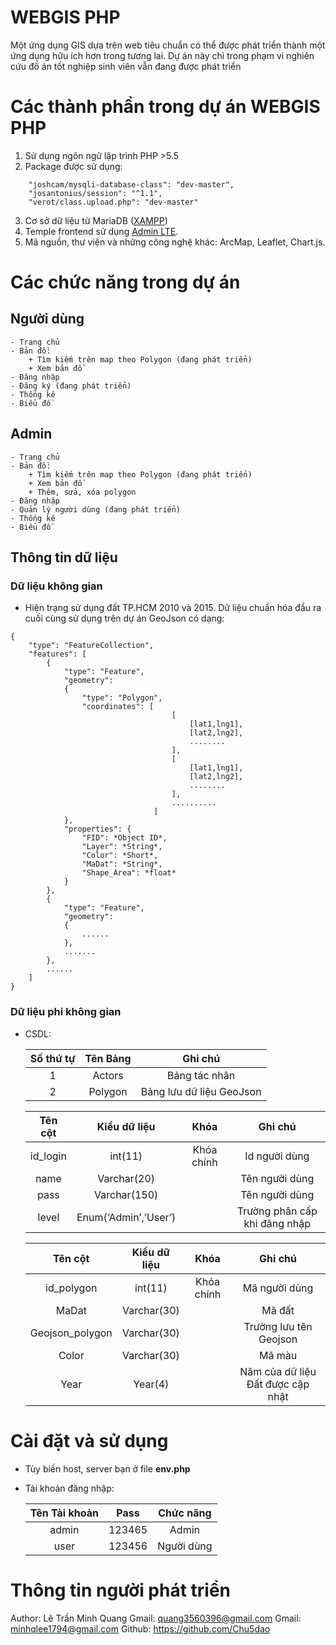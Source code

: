 # WEBGIS PHP
Một ứng dụng GIS dựa trên web tiêu chuẩn có thể được phát triển thành một ứng dụng hữu ích hơn trong tương lai.
Dự án này chỉ trong phạm vi nghiên cứu đồ án tốt nghiệp sinh viên vẫn đang được phát triển

# Các thành phần trong dự án WEBGIS PHP
1. Sử dụng ngôn ngữ lập trình PHP >5.5
2. Package được sử dụng:
```
	"joshcam/mysqli-database-class": "dev-master",
	"josantonius/session": "^1.1",
	"verot/class.upload.php": "dev-master"
```
3. Cơ sở dữ liệu từ MariaDB ([XAMPP](https://www.apachefriends.org/index.html)) 
4. Temple frontend sử dụng [Admin LTE](https://github.com/ColorlibHQ/AdminLTE/releases/tag/v2.4.17).
5. Mã nguồn, thư viện và những công nghệ khác: ArcMap, Leaflet, Chart.js.

# Các chức năng trong dự án
## Người dùng
	- Trang chủ
    - Bản đồ:
    	+ Tìm kiếm trên map theo Polygon (đang phát triển)
    	+ Xem bản đồ 
    - Đăng nhập
    - Đăng ký (đang phát triển)
    - Thống kê
    - Biểu đồ
## Admin
	- Trang chủ
	- Bản đồ:
		+ Tìm kiếm trên map theo Polygon (đang phát triển)
		+ Xem bản đồ
		+ Thêm, sửa, xóa polygon
	- Đăng nhập
    - Quản lý người dùng (đang phát triển)
    - Thống kê
    - Biểu đồ

## Thông tin dữ liệu
### Dữ liệu không gian
- Hiện trạng sử dụng đất TP.HCM 2010 và 2015.
Dữ liệu chuẩn hóa đầu ra cuối cùng sử dụng trên dự án GeoJson có dạng:	

```
{
	"type": "FeatureCollection",
	"features": [
		{
			"type": "Feature",
			"geometry":
			{
				"type": "Polygon",
				"coordinates": [
									[
										[lat1,lng1],
										[lat2,lng2],
										........
									],
									[
										[lat1,lng1],
										[lat2,lng2],
										........
									],
									..........
								]
			},
			"properties": {
				"FID": *Object ID*,
				"Layer": *String*,
				"Color": *Short*,
				"MaDat": *String*,
				"Shape_Area": *float*
			}
		},
		{
			"type": "Feature",
			"geometry":
			{
				......
			},
			.......
		},
		......
	]
}
```

### Dữ liệu phi không gian
- CSDL:

	| Số thứ tự     |	Tên Bảng			|			Ghi chú			|
	| :-----------:	|:---------------------:|:-------------------------:|
	| 1      		| Actors				|Bảng tác nhân				|
	| 2				| Polygon		        |Bảng lưu dữ liệu GeoJson	|

	| Tên cột     	|		Kiểu dữ liệu	|	Khóa	|			Ghi chú				|
	| :-----------:	|:---------------------:|:---------:|:-----------------------------:|
	| id_login    	| int(11)				|Khóa chính	|Id người dùng					|
	| name			| Varchar(20)			|			|Tên người dùng					|
	| pass			| Varchar(150)			|			|Tên người dùng					|
	| level			| Enum(‘Admin’,’User’) 	|			|Trường phân cấp khi đăng nhập	|

	| Tên cột     		|	Kiểu dữ liệu	|	Khóa	|				Ghi chú				|
	| :-----------:		|:-----------------:|:---------:|:---------------------------------:|
	| id_polygon   		| int(11)			|Khóa chính	|Mã người dùng						|
	| MaDat				| Varchar(30)		|			|Mã đất								|
	| Geojson_polygon	| Varchar(30)		|			|Trường lưu tên Geojson				|
	| Color				| Varchar(30) 		|			|Mã màu								|
	| Year				| Year(4) 			|			|Năm của dữ liệu Đất được cập nhật	|

# Cài đặt và sử dụng
- Tùy biến host, server bạn ở file **env.php**
- Tài khoản đăng nhập:

	| Tên Tài khoản |		Pass			| Chức năng		|
	| :-----------:	|:---------------------:|:-------------:|
	| 	admin      	| 	123465				|	Admin		|
	| 	user		| 	123456		      	|	Người dùng	|

# Thông tin người phát triển
Author: Lê Trần Minh Quang
Gmail: quang3560396@gmail.com
Gmail: minhqlee1794@gmail.com
Github: https://github.com/Chu5dao


